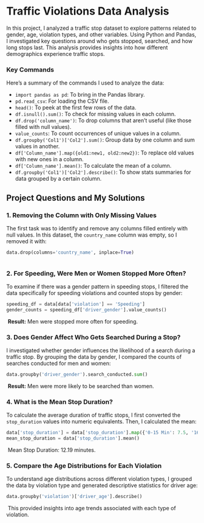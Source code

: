 # Traffic Violations Data Analysis

In this project, I analyzed a traffic stop dataset to explore patterns related to gender, age, violation types, and other variables. Using Python and Pandas, I investigated key questions around who gets stopped, searched, and how long stops last. This analysis provides insights into how different demographics experience traffic stops.

### Key Commands

Here’s a summary of the commands I used to analyze the data:

- `import pandas as pd`: To bring in the Pandas library.
- `pd.read_csv`: For loading the CSV file.
- `head()`: To peek at the first few rows of the data.
- `df.isnull().sum()`: To check for missing values in each column.
- `df.drop('column_name')`: To drop columns that aren’t useful (like those filled with null values).
- `value_counts`: To count occurrences of unique values in a column.
- `df.groupby('Col1')['Col2'].sum()`: Group data by one column and sum values in another.
- `df['Column_name'].map({old1:new1, old2:new2})`: To replace old values with new ones in a column.
- `df['Column_name'].mean()`: To calculate the mean of a column.
- `df.groupby('Col1')['Col2'].describe()`: To show stats summaries for data grouped by a certain column.

## Project Questions and My Solutions

### 1. Removing the Column with Only Missing Values
The first task was to identify and remove any columns filled entirely with null values. In this dataset, the `country_name` column was empty, so I removed it with:
```python
data.drop(columns='country_name', inplace=True)
```

![]()
### 2. For Speeding, Were Men or Women Stopped More Often?
To examine if there was a gender pattern in speeding stops, I filtered the data specifically for speeding violations and counted stops by gender:
```python
speeding_df = data[data['violation'] == 'Speeding']
gender_counts = speeding_df['driver_gender'].value_counts()
```

![]()
**Result:** Men were stopped more often for speeding.

### 3. Does Gender Affect Who Gets Searched During a Stop?
I investigated whether gender influences the likelihood of a search during a traffic stop. By grouping the data by gender, I compared the counts of searches conducted for men and women:

```python
data.groupby('driver_gender').search_conducted.sum()
```

![]()
**Result:** Men were more likely to be searched than women.

### 4. What is the Mean Stop Duration?
To calculate the average duration of traffic stops, I first converted the `stop_duration` values into numeric equivalents. Then, I calculated the mean:

```python
data['stop_duration'] = data['stop_duration'].map({'0-15 Min': 7.5, '16-30 Min': 24, '30+ Min': 45})
mean_stop_duration = data['stop_duration'].mean()
```

![]()
Mean Stop Duration: 12.19 minutes.

### 5. Compare the Age Distributions for Each Violation
To understand age distributions across different violation types, I grouped the data by violation type and generated descriptive statistics for driver age:

```python
data.groupby('violation')['driver_age'].describe()
```

![]()
This provided insights into age trends associated with each type of violation.

